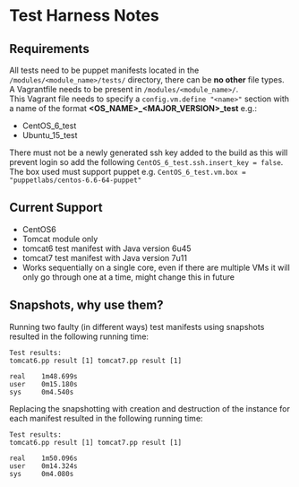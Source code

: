 # Test Harness Notes
## Requirements
All tests need to be puppet manifests located in the `/modules/<module_name>/tests/` directory, there can be **no other** file types.  
A Vagrantfile needs to be present in `/modules/<module_name>/`.  
This Vagrant file needs to specify a `config.vm.define "<name>"` section with a name of the format **<OS_NAME>_<MAJOR_VERSION>_test** e.g.:  

* CentOS_6_test
* Ubuntu_15_test

There must not be a newly generated ssh key added to the build as this will prevent login so add the following `CentOS_6_test.ssh.insert_key = false`.
The box used must support puppet e.g. `CentOS_6_test.vm.box = "puppetlabs/centos-6.6-64-puppet"` 

## Current Support
* CentOS6 
* Tomcat module only
* tomcat6 test manifest with Java version 6u45
* tomcat7 test manifest with Java version 7u11
* Works sequentially on a single core, even if there are multiple VMs it will only go through one at a time, might change this in future

## Snapshots, why use them?
Running two faulty (in different ways) test manifests using snapshots resulted in the following running time:
```
Test results:
tomcat6.pp result [1] tomcat7.pp result [1]

real    1m48.699s
user    0m15.180s
sys     0m4.540s
```
Replacing the snapshotting with creation and destruction of the instance for each manifest resulted in the following running time:
```
Test results:
tomcat6.pp result [1] tomcat7.pp result [1]

real    1m50.096s
user    0m14.324s
sys     0m4.080s

```